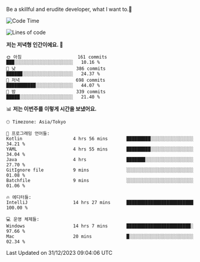 Be a skillful and erudite developer, what I want to.👶

<!--START_SECTION:waka-->
![Code Time](http://img.shields.io/badge/Code%20Time-389%20hrs%2035%20mins-blue)

![Lines of code](https://img.shields.io/badge/%EC%A0%80%EB%8A%94%20%EC%97%AC%ED%83%9C%EA%B9%8C%EC%A7%80%20-748.8%20thousand%20%EC%A4%84%EC%9D%98%20%EC%BD%94%EB%93%9C%EB%A5%BC%20%EC%9E%91%EC%84%B1%ED%96%88%EC%96%B4%EC%9A%94.-blue)

**저는 저녁형 인간이에요. 🦉** 

```text
🌞 아침                     161 commits         ███░░░░░░░░░░░░░░░░░░░░░░   10.16 % 
🌆 낮　                     386 commits         ██████░░░░░░░░░░░░░░░░░░░   24.37 % 
🌃 저녁                     698 commits         ███████████░░░░░░░░░░░░░░   44.07 % 
🌙 밤　                     339 commits         █████░░░░░░░░░░░░░░░░░░░░   21.40 % 
```


📊 **저는 이번주를 이렇게 시간을 보냈어요.** 

```text
🕑︎ Timezone: Asia/Tokyo

💬 프로그래밍 언어들: 
Kotlin                   4 hrs 56 mins       █████████░░░░░░░░░░░░░░░░   34.21 % 
YAML                     4 hrs 55 mins       █████████░░░░░░░░░░░░░░░░   34.04 % 
Java                     4 hrs               ███████░░░░░░░░░░░░░░░░░░   27.70 % 
GitIgnore file           9 mins              ░░░░░░░░░░░░░░░░░░░░░░░░░   01.08 % 
Batchfile                9 mins              ░░░░░░░░░░░░░░░░░░░░░░░░░   01.06 % 

🔥 에디터들: 
IntelliJ                 14 hrs 27 mins      █████████████████████████   100.00 % 

💻 운영 체제들: 
Windows                  14 hrs 7 mins       ████████████████████████░   97.66 % 
Mac                      20 mins             █░░░░░░░░░░░░░░░░░░░░░░░░   02.34 % 
```


 Last Updated on 31/12/2023 09:04:06 UTC
<!--END_SECTION:waka-->
